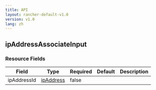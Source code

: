 ```yaml
---
title: API
layout: rancher-default-v1.0
version: v1.0
lang: zh
---
```


## ipAddressAssociateInput





### Resource Fields

Field | Type | Required | Default | Description
---|---|---|---|---
ipAddressId | [ipAddress]({{site.baseurl}}/rancher/{{page.version}}/{{page.lang}}/api/api-resources/ipAddress/) | false |  | 

